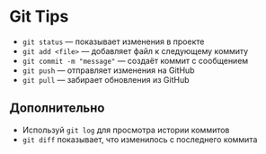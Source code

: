 # Git Tips

- `git status` — показывает изменения в проекте
- `git add <file>` — добавляет файл к следующему коммиту
- `git commit -m "message"` — создаёт коммит с сообщением
- `git push` — отправляет изменения на GitHub
- `git pull` — забирает обновления из GitHub

## Дополнительно
- Используй `git log` для просмотра истории коммитов  
- `git diff` показывает, что изменилось с последнего коммита
